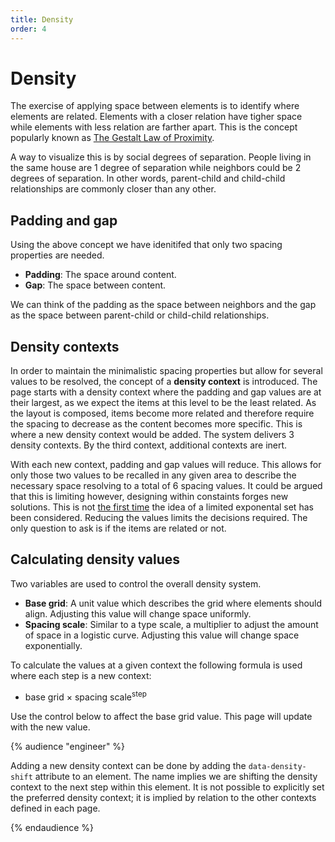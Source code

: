 ```yaml
---
title: Density
order: 4
---
```


# Density

The exercise of applying space between elements is to identify where elements are related. Elements with a closer relation have tigher space while elements with less relation are farther apart. This is the concept popularly known as [The Gestalt Law of Proximity](https://www.nngroup.com/articles/gestalt-proximity/).

A way to visualize this is by social degrees of separation. People living in the same house are 1 degree of separation while neighbors could be 2 degrees of separation. In other words, parent-child and child-child relationships are commonly closer than any other.

## Padding and gap

Using the above concept we have idenitifed that only two spacing properties are needed.

- **Padding**: The space around content.
- **Gap**: The space between content.

We can think of the padding as the space between neighbors and the gap as the space between parent-child or child-child relationships.

## Density contexts

In order to maintain the minimalistic spacing properties but allow for several values to be resolved, the concept of a **density context** is introduced. The page starts with a density context where the padding and gap values are at their largest, as we expect the items at this level to be the least related. As the layout is composed, items become more related and therefore require the spacing to decrease as the content becomes more specific. This is where a new density context would be added. The system delivers 3 density contexts. By the third context, additional contexts are inert.

With each new context, padding and gap values will reduce. This allows for only those two values to be recalled in any given area to describe the necessary space resolving to a total of 6 spacing values. It could be argued that this is limiting however, designing within constaints forges new solutions. This is not [the first time](https://medium.com/eightshapes-llc/space-in-design-systems-188bcbae0d62#1e49) the idea of a limited exponental set has been considered. Reducing the values limits the decisions required. The only question to ask is if the items are related or not.

## Calculating density values

Two variables are used to control the overall density system.

- **Base grid**: A unit value which describes the grid where elements should align. Adjusting this value will change space uniformly.
- **Spacing scale**: Similar to a type scale, a multiplier to adjust the amount of space in a logistic curve. Adjusting this value will change space exponentially.

To calculate the values at a given context the following formula is used where each step is a new context:

- base grid × spacing scale<sup>step</sup>

Use the control below to affect the base grid value. This page will update with the new value.

<density-control reference="--box_standard_density-size"></density-control>

{% audience "engineer" %}

Adding a new density context can be done by adding the `data-density-shift` attribute to an element. The name implies we are shifting the density context to the next step within this element. It is not possible to explicitly set the preferred density context; it is implied by relation to the other contexts defined in each page.

{% endaudience %}